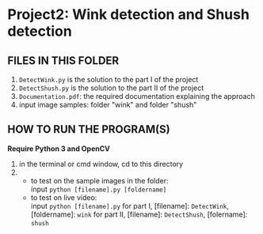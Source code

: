 
# Project2: Wink detection and Shush detection

## FILES IN THIS FOLDER
1. `DetectWink.py` is the solution to the part I of the project
2. `DetectShush.py` is the solution to the part II of the project
3. `Documentation.pdf`: the required documentation explaining the approach
4. input image samples: folder "wink" and folder "shush"



## HOW TO RUN THE PROGRAM(S)

**Require Python 3 and OpenCV**

1. in the terminal or cmd window, cd to this directory
2. - to test on the sample images in the folder:     
      input `python [filename].py [foldername]`  
   - to test on live video:  
      input `python [filename].py`
for part I, [filename]: `DetectWink`, [foldername]: `wink`
for part II, [filename]: `DetectShush`, [folername]: `shush`
